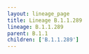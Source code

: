 ```yaml
---
layout: lineage_page
title: Lineage B.1.1.289
lineage: B.1.1.289
parent: B.1.1
children: ['B.1.1.289']
---
```

